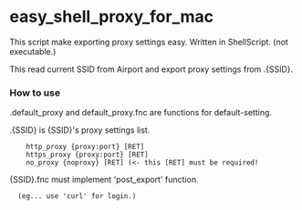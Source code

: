 easy_shell_proxy_for_mac
========================

This script make exporting proxy settings easy. Written in ShellScript. (not executable.)

This read current SSID from Airport and export proxy settings from .{SSID}.

### How to use

.default_proxy and default_proxy.fnc are functions for default-setting.

.{SSID} is {SSID}'s proxy settings list.

        http_proxy {proxy:port} [RET]
        https_proxy {proxy:port} [RET]
        no_proxy {noproxy} [RET] (<- this [RET] must be required!

{SSID}.fnc must implement 'post_export' function.

      (eg... use 'curl' for login.)